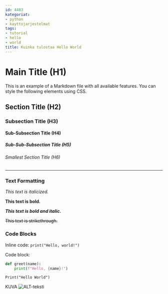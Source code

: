 ```yaml
---
id: 4483
kategoriat:
- python
- kayttojarjestelmat
tags:
- tutorial
- hello
- world
title: Kuinka tulostaa Hello World
---
```


# Main Title (H1)

This is an example of a Markdown file with all available features. You can style the following elements using CSS.

## Section Title (H2)

### Subsection Title (H3)

#### Sub-Subsection Title (H4)

##### Sub-Sub-Subsection Title (H5)

###### Smallest Section Title (H6)

---

### Text Formatting

*This text is italicized.*

**This text is bold.**

***This text is bold and italic.***

~~This text is strikethrough.~~

### Code Blocks

Inline code: `print("Hello, world!")`

Code block:

```python
def greet(name):
    print(f"Hello, {name}!")

```

```
Print("Hello World")
```

KUVA
![ALT-teksti](https://datahavu.fi/wp-content/uploads/2025/03/Pasted-image-20250314104414.png)